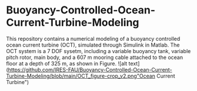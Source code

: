 # Buoyancy-Controlled-Ocean-Current-Turbine-Modeling
This repository contains a numerical modeling of a buoyancy controlled ocean current turbine (OCT), simulated through Simulink in Matlab. The OCT system is a 7 DOF sysetm, including a variable buoyancy tank, variable pitch rotor, main body, and a 607 m mooring cable attached to the ocean floor at a depth of 325 m, as shown in Figure.
![alt text](https://github.com/IRES-FAU/Buoyancy-Controlled-Ocean-Current-Turbine-Modeling/blob/main/OCT_figure-crop_v2.png"Ocean Current Turbine")
